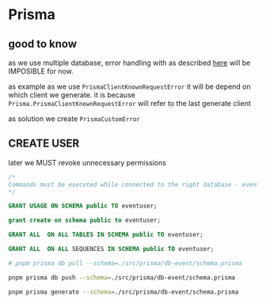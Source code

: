 # Prisma

## good to know

as we use multiple database, error handling with as described [here](https://www.prisma.io/docs/orm/prisma-client/debugging-and-troubleshooting/handling-exceptions-and-errors) will be IMPOSIBLE for now.

as example as we use `PrismaClientKnownRequestError` it will be depend on which client we generate. it is because `Prisma.PrismaClientKnownRequestError` will refer to the last generate client

as solution we create `PrismaCustomError`

## CREATE USER

later we MUST revoke unnecessary permissions

```sql
/*
Commands must be executed while connected to the right database - eventdb. Make sure of it.
*/

GRANT USAGE ON SCHEMA public TO eventuser;

grant create on schema public to eventuser;

GRANT ALL  ON ALL TABLES IN SCHEMA public TO eventuser;

GRANT ALL  ON ALL SEQUENCES IN SCHEMA public TO eventuser;
```


```sh
# pnpm prisma db pull --schema=./src/prisma/db-event/schema.prisma

pnpm prisma db push --schema=./src/prisma/db-event/schema.prisma

pnpm prisma generate --schema=./src/prisma/db-event/schema.prisma

```
